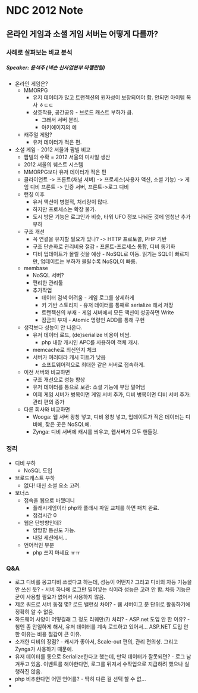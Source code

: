# NDC 2012 Note

## 온라인 게임과 소셜 게임 서버는 어떻게 다를까?
### 사례로 살펴보는 비교 분석

##### Speaker: 윤석주 (넥슨 신사업본부 마젤란팀)

* 온라인 게임은?
	* MMORPG
		* 유저 데이터가 많고 트랜젝션의 원자성이 보장되어야 함. 안되면 아이템 복사 ㅎㄷㄷ
		* 상호작용, 공간공유 - 브로드 캐스트 부하가 큼.
			* 그래서 서버 분리.
			* 아키에이지의 예
	* 캐주얼 게임?
		* 유저 데이터가 적은 편.
* 소셜 게임 - 2012 서울과 팜빌 비교
	* 팜빌의 수확 = 2012 서울의 미사일 생산
	* 2012 서울의 퀘스트 시스템
	* MMORPG보다 유저 데이터가 적은 편
	* 클라이언트 -> 프론트(채널 서버) -> 프로세스(사용자 액션, 소셜 기능) -> 게임 디비
	프론트 -> 인증 서버, 프론트->로그 디비
	* 런칭 이후
		* 유저 액션이 병렬적, 처리량이 많다.
		* 하지만 프로세스는 확장 불가.
		* 도시 방문 기능은 로그인과 비슷, 타워 UFO 정보 나눠둔 것에 엄청난 추가 부하
	* 구조 개선
		* 꼭 연결을 유지할 필요가 있나? -> HTTP 프로토콜, PHP 기반
		* 구조 단순화로 관리비용 절감 - 프론트-프로세스 통합, 디비 동기화
		* 디비 업데이트가 몰릴 것을 예상 - NoSQL로 이동. 읽기는 SQL이 빠르지만, 업데이트는 부하가 몰릴수록 NoSQL이 빠름.
	* membase
		* NoSQL 서버?
		* 편리한 관리툴
		* 추가작업
			* 데이터 검색 어려움 - 게임 로그를 상세하게
			* 키 기반 스토리지 - 유저 데이터를 통째로 serialize 해서 저장
			* 트랜젝션의 부재 - 게임 서버에서 모든 액션이 성공하면 Write
			* 잠금의 부재 - Atomic 명령인 ADD를 통해 구현
	* 생각보다 성능이 안 나온다.
		* 유저 데이터 로드, (de)serialize 비용이 비쌈.
			- php 내장 캐시인 APC를 사용하여 객체 캐시.
		* memcache로 최신인지 체크
		* 서버가 여러대라 캐시 히트가 낮음
			- 소프트웨어적으로 최대한 같은 서버로 접속하게.
	* 이전 서버와 비교하면
		- 구조 개선으로 성능 향상
		- 유저 데이터를 통으로 보관: 소셜 기능에 부담 덜어냄
		- 이제 게임 서버가 병목이면 게임 서버 추가, 디비 병목이면 디비 서버 추가:관리 편의 증가
	* 다른 회사와 비교하면
		- Wooga: 웹 서버 왕창 넣고, 디비 왕창 넣고, 업데이트가 적은 데이터는 디비에, 잦은 곳은 NoSQL에.
		- Zynga: 디비 서버에 캐시를 씌우고, 웹서버가 모두 핸들링.

### 정리
* 디비 부하
	* NoSQL 도입
* 브로드캐스트 부하
	* 없다! 대신 소셜 요소 고려.
* 보너스
	* 접속을 웹으로 바꿨더니
		- 플래시게임이라 php와 플래시 파일 교체를 하면 패치 완료.
		- 점검시간 0
	* 웹은 단방향인데?
		- 양방향 통신도 가능.
		- 내일 세션에서…
	* 언어적인 부분
		- php 쓰지 마세요 ㅠㅠ

### Q&A
* 로그 디비를 몽고디비 쓰셨다고 하는데, 성능이 어떤지? 그리고 디비의 차등 기능을 안 쓰신 듯? - 서버 하나에 로그만 밀어넣는 식이라 성능은 고려 안 함. 차등 기능은 굳이 사용할 필요가 없어서 사용하지 않음.
* 제온 쿼드로 서버 동접 몇? 로드 밸런싱 차이? - 웹 서버이고 분 단위로 활동하기에 정확히 알 수 없음.
* 하드웨어 사양이 어떻길래 그 정도 리퀘만(?) 처리? - ASP.net 도입 안 한 이유? - 첨엔 좀 안일하게 해서, 유저 데이터를 계속 로드하고 있어서… ASP.NET 도입 안 한 이유는 비용 절감이 큰 이유.
* 소개한 디비의 장점? - 캐시가 좋아서, Scale-out 편의, 관리 편의성. 그리고 Zynga가 사용하기 때문에.
* 유저 데이터를 통으로 Serialize한다고 했는데, 만약 데이터가 잘못되면? - 로그 남겨두고 있음. 이벤트를 해야한다면, 로그를 뒤져서 수작업으로 지급하려 했으나 실행하진 않음.
* php 비추한다면 어떤 언어를? - 딱히 다른 걸 선택 할 수 없…
* 